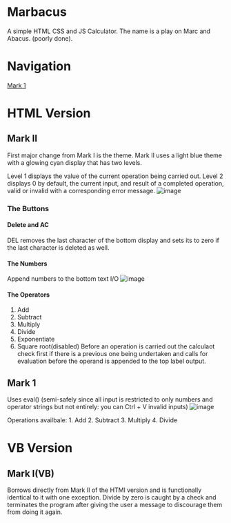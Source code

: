 # Marbacus
A simple HTML CSS and JS Calculator.
The name is a play on Marc and Abacus. (poorly done).

# Navigation
[Mark 1](#mark-1)

# HTML Version
## Mark II
First major change from Mark I is the theme. 
Mark II uses a light blue theme with a glowing cyan display that has two levels.

Level 1 displays the value of the current operation being carried out.
Level 2 displays 0 by default, the current input, and result of a completed operation, valid or invalid with a corresponding error message.
![image](https://github.com/marcilustra/Marbacus/assets/111253348/bd06af08-a380-4ec0-9a29-bea3ec5e0aa0)

### The Buttons
#### Delete and AC
DEL removes the last character of the bottom display and sets its to zero if the last character is deleted as well.

#### The Numbers
Append numbers to the bottom text I/O
![image](https://github.com/marcilustra/Marbacus/assets/111253348/299b3ce2-cba5-4dcd-a4a3-4d3c5495777a)

#### The Operators
1. Add
2. Subtract
3. Multiply
4. Divide
5. Exponentiate
6. Square root(disabled)
Before an operation is carried out the calculaot check first if there is a previous one being undertaken and calls for evaluation before the operand is appended to the top label output.

## Mark 1
Uses eval() (semi-safely since all input is restricted to only numbers and operator strings but not entirely: you can Ctrl + V invalid inputs)
![image](https://github.com/marcilustra/Marbacus/assets/111253348/96f3a396-dbea-417e-a43a-4783033bd15b)

Operations availbale:
    1. Add
    2. Subtract
    3. Multiply
    4. Divide
# VB Version
## Mark I(VB)

Borrows directly from Mark II of the HTMl version and is functionally identical to it with one exception. 
Divide by zero is caught by a check and terminates the program after giving the user a message to discourage them from doing it again.